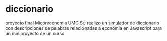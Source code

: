 # diccionario
proyecto final Micoreconomia UMG 
Se realizo un simulador de diccionario con descripciones de palabras relacionadas a economia en Javascript para un miniproyecto de un curso
